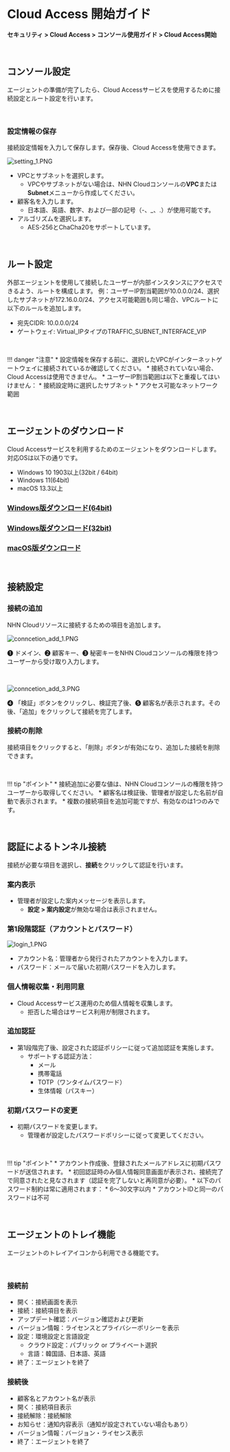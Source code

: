 # Cloud Access 開始ガイド

**セキュリティ > Cloud Access > コンソール使用ガイド > Cloud Access開始**

<br>

## コンソール設定

エージェントの準備が完了したら、Cloud Accessサービスを使用するために接続設定とルート設定を行います。

<br>

### 設定情報の保存

接続設定情報を入力して保存します。保存後、Cloud Accessを使用できます。

![setting_1.PNG](https://kr1-api-object-storage.nhncloudservice.com/v1/AUTH_2acdfabf4efe4efc8a04c00b348110c9/cdn_origin/prod_cloud_access/2025.06.24/setting_1.png)

* VPCとサブネットを選択します。
    * VPCやサブネットがない場合は、NHN Cloudコンソールの**VPC**または**Subnet**メニューから作成してください。
* 顧客名を入力します。
    * 日本語、英語、数字、および一部の記号（-、_、.）が使用可能です。
* アルゴリズムを選択します。
    * AES-256とChaCha20をサポートしています。

<br>

## ルート設定

外部エージェントを使用して接続したユーザーが内部インスタンスにアクセスできるよう、ルートを構成します。
例：ユーザーIP割当範囲が10.0.0.0/24、選択したサブネットが172.16.0.0/24、アクセス可能範囲も同じ場合、VPCルートに以下のルールを追加します。

* 宛先CIDR: 10.0.0.0/24
* ゲートウェイ: Virtual_IPタイプのTRAFFIC_SUBNET_INTERFACE_VIP

<br>

!!! danger "注意"
    * 設定情報を保存する前に、選択したVPCがインターネットゲートウェイに接続されているか確認してください。
        * 接続されていない場合、Cloud Accessは使用できません。
    * ユーザーIP割当範囲は以下と重複してはいけません：
        * 接続設定時に選択したサブネット
        * アクセス可能なネットワーク範囲

<br>

## エージェントのダウンロード

Cloud Accessサービスを利用するためのエージェントをダウンロードします。対応OSは以下の通りです。

* Windows 10 1903以上(32bit / 64bit)
* Windows 11(64bit)
* macOS 13.3以上

### [Windows版ダウンロード(64bit)](https://kr1-api-object-storage.nhncloudservice.com/v1/AUTH_6b5ee6a5d2584600b5ffd3330de1846b/windows/installer/CloudAccess_Setup_x64.exe)

### [Windows版ダウンロード(32bit)](https://kr1-api-object-storage.nhncloudservice.com/v1/AUTH_6b5ee6a5d2584600b5ffd3330de1846b/windows/installer/CloudAccess_Setup_x86.exe)

### [macOS版ダウンロード](https://kr1-api-object-storage.nhncloudservice.com/v1/AUTH_6b5ee6a5d2584600b5ffd3330de1846b/macos/CloudAccess%20Installer%20v0.0.1-5309-DEV.dmg)

<br>

## 接続設定

### 接続の追加

NHN Cloudリソースに接続するための項目を追加します。

![conncetion_add_1.PNG](https://kr1-api-object-storage.nhncloudservice.com/v1/AUTH_2acdfabf4efe4efc8a04c00b348110c9/cdn_origin/prod_cloud_access/2025.06.24/connection_add_1.png)

➊ ドメイン、➋ 顧客キー、➌ 秘密キーをNHN Cloudコンソールの権限を持つユーザーから受け取り入力します。

<br>

![conncetion_add_3.PNG](https://kr1-api-object-storage.nhncloudservice.com/v1/AUTH_2acdfabf4efe4efc8a04c00b348110c9/cdn_origin/prod_cloud_access/2025.06.24/connection_add_3.png)

➍ 「検証」ボタンをクリックし、検証完了後、➎ 顧客名が表示されます。その後、「追加」をクリックして接続を完了します。

### 接続の削除

接続項目をクリックすると、「削除」ボタンが有効になり、追加した接続を削除できます。

<br>

!!! tip "ポイント"
    * 接続追加に必要な値は、NHN Cloudコンソールの権限を持つユーザーから取得してください。
        * 顧客名は検証後、管理者が設定した名前が自動で表示されます。
    * 複数の接続項目を追加可能ですが、有効なのは1つのみです。

<br>

## 認証によるトンネル接続

接続が必要な項目を選択し、**接続**をクリックして認証を行います。

### 案内表示

* 管理者が設定した案内メッセージを表示します。
    * **設定 > 案内設定**が無効な場合は表示されません。

### 第1段階認証（アカウントとパスワード）

![login_1.PNG](https://kr1-api-object-storage.nhncloudservice.com/v1/AUTH_2acdfabf4efe4efc8a04c00b348110c9/cdn_origin/prod_cloud_access/2025.06.24/login_1.png)

* アカウント名：管理者から発行されたアカウントを入力します。
* パスワード：メールで届いた初期パスワードを入力します。

### 個人情報収集・利用同意
* Cloud Accessサービス運用のため個人情報を収集します。
    * 拒否した場合はサービス利用が制限されます。

### 追加認証

* 第1段階完了後、設定された認証ポリシーに従って追加認証を実施します。 
    * サポートする認証方法：
        * メール
        * 携帯電話 
        * TOTP（ワンタイムパスワード） 
        * 生体情報（パスキー） 

### 初期パスワードの変更

* 初期パスワードを変更します。
    * 管理者が設定したパスワードポリシーに従って変更してください。

<br>

!!! tip "ポイント"
    * アカウント作成後、登録されたメールアドレスに初期パスワードが送信されます。
    * 初回認証時のみ個人情報同意画面が表示され、接続完了で同意されたと見なされます（認証を完了しないと再同意が必要）。
    * 以下のパスワード制約は常に適用されます：
        * 6～30文字以内
        * アカウントIDと同一のパスワードは不可

<br>

## エージェントのトレイ機能

エージェントのトレイアイコンから利用できる機能です。

<br>

### 接続前
 * 開く：接続画面を表示
 * 接続：接続項目を表示
 * アップデート確認：バージョン確認および更新
* バージョン情報：ライセンスとプライバシーポリシーを表示
 * 設定：環境設定と言語設定
      * クラウド設定：パブリック or プライベート選択
      * 言語：韓国語、日本語、英語
 * 終了：エージェントを終了

### 接続後
* 顧客名とアカウント名が表示
* 開く：接続項目表示
* 接続解除：接続解除
* お知らせ：通知内容表示（通知が設定されていない場合もあり）
* バージョン情報：バージョン・ライセンス表示
* 終了：エージェントを終了